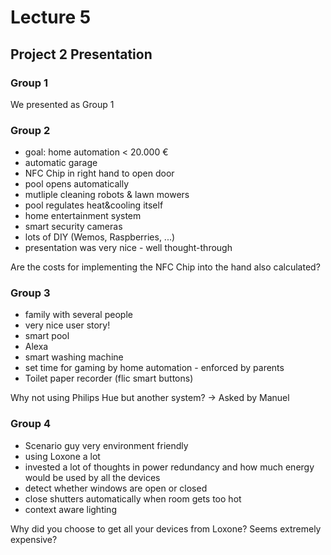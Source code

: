 # Lecture 5
## Project 2 Presentation
### Group 1
We presented as Group 1

### Group 2
- goal: home automation < 20.000 €
- automatic garage
- NFC Chip in right hand to open door
- pool opens automatically
- mutliple cleaning robots & lawn mowers
- pool regulates heat&cooling itself
- home entertainment system
- smart security cameras
- lots of DIY (Wemos, Raspberries, ...)
- presentation was very nice - well thought-through

Are the costs for implementing the NFC Chip into the hand also calculated?

### Group 3
- family with several people
- very nice user story!
- smart pool
- Alexa
- smart washing machine
- set time for gaming by home automation - enforced by parents
- Toilet paper recorder (flic smart buttons)

Why not using Philips Hue but another system? -> Asked by Manuel

### Group 4
- Scenario guy very environment friendly
- using Loxone a lot
- invested a lot of thoughts in power redundancy and how much energy would be used by all the devices
- detect whether windows are open or closed
- close shutters automatically when room gets too hot
- context aware lighting

Why did you choose to get all your devices from Loxone? Seems extremely expensive?
